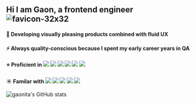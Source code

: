 ## Hi I am Gaon, a frontend engineer ![favicon-32x32](https://user-images.githubusercontent.com/23560351/147854669-21b73499-6a38-4afb-97b2-12eeee30bdb3.png)
#### 🌈   Developing visually pleasing products combined with fluid UX  
#### ⚡️   Always quality-conscious because I spent my early career years in QA 
#### ⭐️   Proficient in <img src="https://img.shields.io/badge/CSS-1572B6?style=flat-square&logo=CSS3&logoColor=white"/></a> <img src="https://img.shields.io/badge/JavaScript-F7DF1E?style=flat-square&logo=JavaScript&logoColor=white"/></a> <img src="https://img.shields.io/badge/React-61DAFB?style=flat-square&logo=React&logoColor=white"/></a> <img src="https://img.shields.io/badge/Redux-764ABC?style=flat-square&logo=Redux&logoColor=white"/></a> <img src="https://img.shields.io/badge/Angular-DD0031?style=flat-square&logo=Angular&logoColor=white"/></a> <img src="https://img.shields.io/badge/TypeScript-3178C6?style=flat-square&logo=TypeScript&logoColor=white"/></a>

#### ☀️ Familar with <img src="https://img.shields.io/badge/Figma-F24E1E?style=flat-square&logo=Figma&logoColor=white"/></a> <img src="https://img.shields.io/badge/Netlify-00C7B7?style=flat-square&logo=Netlify&logoColor=white"/></a> <img src="https://img.shields.io/badge/Gatsby-663399?style=flat-square&logo=Gatsby&logoColor=white"/></a> <img src="https://img.shields.io/badge/AWS-232F3E?style=flat-square&logo=AmazonAWS&logoColor=white"/></a> <img src="https://img.shields.io/badge/AzureDevOps-0078D7?style=flat-square&logo=AzureDevOps&logoColor=white"/></a>




  

![gaonita's GitHub stats](https://github-readme-stats.vercel.app/api?username=gaonita&show_icons=true&theme=cobalt)
<!-- 
[![Top Langs](https://github-readme-stats.vercel.app/api/top-langs/?username=gaonita&layout=compact&theme=cobalt&langs_count=5)](https://github.com/anuraghazra/github-readme-stats)

 -->
